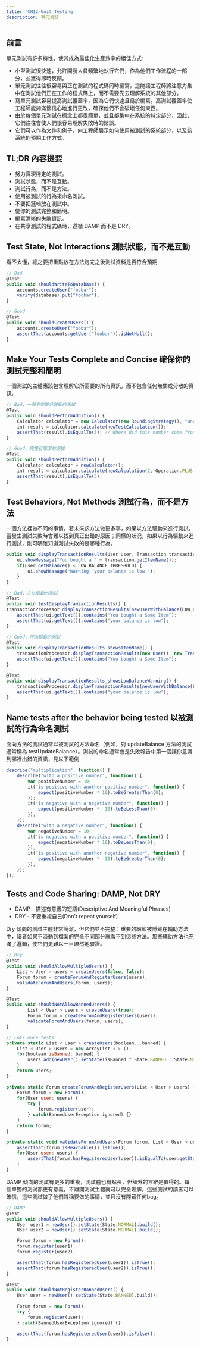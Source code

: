 ```yaml
---
title: 'CH12-Unit Testing'
description: 單元測試
---
```


## 前言

單元測試有許多特性，使其成為最佳化生產效率的絕佳方式:

- 小型測試很快速，允許開發人員頻繁地執行它們，作為他們工作流程的一部分，並獲得即時反饋。
- 單元測試往往很容易與正在測試的程式碼同時編寫，這能讓工程師將注意力集中在測試他們正在工作的程式碼上，而不需要先去理解系統的其他部分。
- 寫單元測試容易提高測試覆蓋率，因為它們快速且易於編寫。高測試覆蓋率使工程師能夠滿懷信心地進行更改，確保他們不會破壞任何東西。
- 由於每個單元測試在概念上都很簡單，並且都集中在系統的特定部分，因此，它們往往會使人們很容易理解失敗時的錯誤。
- 它們可以作為文件和例子，向工程師展示如何使用被測試的系統部分，以及該系統的預期工作方式。

## TL;DR 內容提要

- 努力實現穩定的測試。
- 測試狀態，而不是互動。
- 測試行為，而不是方法。
- 使用被測試的行為來命名測試。
- 不要把邏輯放在測試中。
- 使你的測試完整和簡明。
- 編寫清晰的失敗資訊。
- 在共享測試的程式碼時，遵循 DAMP 而不是 DRY。

## Test State, Not Interactions 測試狀態，而不是互動

看不太懂，總之要把重點放在方法跑完之後測試資料是否符合預期

```js
// Bad
@Test
public void shouldWriteToDatabase() {
    accounts.createUser("foobar");
    verify(database).put("foobar");
}

// Good
@Test
public void shouldCreateUsers() {
    accounts.createUser("foobar");
    assertThat(accounts.getUser("foobar")).isNotNull();
}
```

## Make Your Tests Complete and Concise 確保你的測試完整和簡明

一個測試的主體應該包含理解它所需要的所有資訊，而不包含任何無關或分散的資訊。

```js
// Bad，一個不完整且雜亂的測試
@Test
public void shouldPerformAddition() {
    Calculator calculator = new Calculator(new RoundingStrategy(), "unused", ENABLE_COSINE_FEATURE, 0.01, calculusEngine, false);
    int result = calculator.calculate(newTestCalculation());
    assertThat(result).isEqualTo(5); // Where did this number come from?
}

// Good，完整且簡潔的測驗
@Test
public void shouldPerformAddition() { 
    Calculator calculator = newCalculator();
    int result = calculator.calculate(newCalculation(2, Operation.PLUS, 3));
    assertThat(result).isEqualTo(5);
}
```

## Test Behaviors, Not Methods 測試行為，而不是方法

一個方法裡做不同的事情，若未來該方法做更多事，如果以方法驅動來進行測試，當發生測試失敗時會難以找到真正出錯的原因；同樣的狀況，如果以行為驅動來進行測試，則可明確知道測試失敗的是哪種行為。


```js
public void displayTransactionResults(User user, Transaction transaction) {
    ui.showMessage("You bought a " + transaction.getItemName());
    if(user.getBalance() < LOW_BALANCE_THRESHOLD) {
        ui.showMessage("Warning: your balance is low!");
    }
}

// Bad，方法驅動的測試
@Test
public void testDisplayTransactionResults() {
transactionProcessor.displayTransactionResults(newUserWithBalance(LOW_BALANCE_THRESHOLD.plus(dollars(2))), new Transaction("Some Item", dollars(3)));
    assertThat(ui.getText()).contains("You bought a Some Item");
    assertThat(ui.getText()).contains("your balance is low");
}

// Good，行為驅動的測試
@Test
public void displayTransactionResults_showsItemName() {
    transactionProcessor.displayTransactionResults(new User(), new Transaction("Some Item"));
    assertThat(ui.getText()).contains("You bought a Some Item");
}

@Test
public void displayTransactionResults_showsLowBalanceWarning() {
    transactionProcessor.displayTransactionResults(newUserWithBalance(LOW_BALANCE_THRESHOLD.plus(dollars(2))), new Transaction("Some Item", dollars(3)));
    assertThat(ui.getText()).contains("your balance is low");
}
```

## Name tests after the behavior being tested 以被測試的行為命名測試

面向方法的測試通常以被測試的方法命名（例如，對 updateBalance 方法的測試通常稱為 testUpdateBalance）。測試的命名通常會是失敗報告中第一個讓你意識到哪裡出錯的資訊，見以下範例

```js
describe("multiplication", function() {
    describe("with a positive number", function() {
        var positiveNumber = 10;
        it("is positive with another positive number", function() {
            expect(positiveNumber * 10).toBeGreaterThan(0);
        });
        it("is negative with a negative number", function() {
            expect(positiveNumber * -10).toBeLessThan(0);
        });
    });
    describe("with a negative number", function() {
        var negativeNumber = 10;
        it("is negative with a positive number", function() {
            expect(negativeNumber * 10).toBeLessThan(0);
        });
        it("is positive with another negative number", function() {
            expect(negativeNumber * -10).toBeGreaterThan(0);
        });
    });
});
```

## Tests and Code Sharing: DAMP, Not DRY

- DAMP - 描述有意義的短語(Descriptive And Meaningful Phrases)
- DRY - 不要重複自己(Don't repeat yourself)

Dry 傾向的測試主體非常簡潔，但它們並不完整：重要的細節被隱藏在輔助方法中，讀者如果不滾動到檔案的完全不同部分就看不到這些方法。那些輔助方法也充滿了邏輯，使它們更難以一目瞭然地驗證。

```js
// Dry
@Test
public void shouldAllowMultipleUsers() {
    List < User > users = createUsers(false, false);
    Forum forum = createForumAndRegisterUsers(users);
    validateForumAndUsers(forum, users);
}

@Test
public void shouldNotAllowBannedUsers() {
        List < User > users = createUsers(true);
        Forum forum = createForumAndRegisterUsers(users);
        validateForumAndUsers(forum, users);
}

// Lots more tests...
private static List < User > createUsers(boolean...banned) {
    List < User > users = new ArrayList < > ();
    for(boolean isBanned: banned) {
        users.add(newUser().setState(isBanned ? State.BANNED : State.NORMAL).build());
    }
    return users;
}

private static Forum createForumAndRegisterUsers(List < User > users) {
    Forum forum = new Forum();
    for(User user: users) {
        try {
            forum.register(user);
        } catch(BannedUserException ignored) {}
    }
    return forum;
}

private static void validateForumAndUsers(Forum forum, List < User > users) {
    assertThat(forum.isReachable()).isTrue();
    for(User user: users) {
        assertThat(forum.hasRegisteredUser(user)).isEqualTo(user.getState() == State.BANNED);
    }
}
```

DAMP 傾向的測試有更多的重複，測試體也有點長，但額外的言辭是值得的。每個單獨的測試都更有意義，不離開測試主體就可以完全理解。這些測試的讀者可以確信，這些測試做了他們聲稱要做的事情，並且沒有隱藏任何bug。

```js
// DAMP
@Test
public void shouldAllowMultipleUsers() {
    User user1 = newUser().setState(State.NORMAL).build();
    User user2 = newUser().setState(State.NORMAL).build();

    Forum forum = new Forum();
    forum.register(user1);
    forum.register(user2);

    assertThat(forum.hasRegisteredUser(user1)).isTrue();
    assertThat(forum.hasRegisteredUser(user2)).isTrue();
}

@Test
public void shouldNotRegisterBannedUsers() {
    User user = newUser().setState(State.BANNED).build();

    Forum forum = new Forum();
    try {
        forum.register(user);
    } catch(BannedUserException ignored) {}

    assertThat(forum.hasRegisteredUser(user)).isFalse();
}
```
